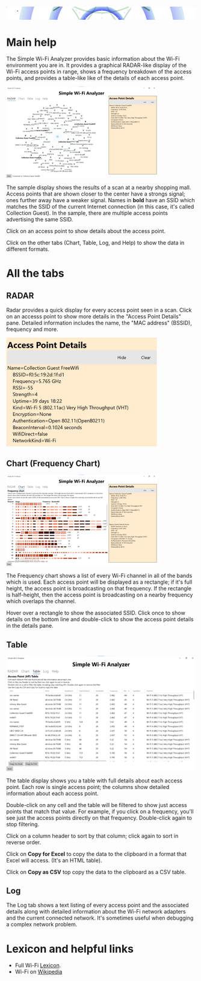 ﻿![Quick Overview](../HelpImages/Help_Header.png)

# Main help

The Simple Wi-Fi Analyzer provides basic information about the Wi-Fi environment you are in. It provides a graphical RADAR-like display of the Wi-Fi access points in range, shows a frequency breakdown of the access points, and provides a table-like like of the details of each access point.

![Sample display](../HelpImages/Mall-Radar-Connected-Found-Details.png)

The sample display shows the results of a scan at a nearby shopping mall. Access points that are shown closer to the center have a strongs signal; ones further away have a weaker signal. Names in **bold** have an SSID which matches the SSID of the current Internet connection (in this case, it's called Collection Guest). In the sample, there are multiple access points advertising the same SSID.

Click on an access point to show details about the access point.

Click on the other tabs (Chart, Table, Log, and Help) to show the data in different formats.

# All the tabs
## RADAR

Radar provides a quick display for every access point seen in a scan. Click on an accesss point to show more details in the "Access Point Details" pane. Detailed information includes the name, the "MAC address" (BSSID), frequency and more.

![Access Point Details](../HelpImages/Mall-Radar-Details.png)

## Chart (Frequency Chart)

![Chart Tab](../HelpImages/Mall-Chart-Details.png)

The Frequency chart shows a list of every Wi-Fi channel in all of the bands which is used. Each access point will be displayed as a rectangle; if it's full height, the access point is broadcasting on that frequency. If the rectangle is half-height, then the access point is broadcasting on a nearby frequency which overlaps the channel.

Hover over a rectangle to show the associated SSID. Click once to show details on the bottom line and double-click to show the access point details in the details pane.

## Table
![Table Display](../HelpImages/Mall-Table.png)

The table display shows you a table with full details about each access point. Each row is  single access point; the columns show detailed information about each access point.

Double-click on any cell and the table will be filtered to show just access points that match that value. For example, if you click on a frequency, you'll see just the access points directly on that frequency. Double-click again to stop filtering.

Click on a column header to sort by that column; click again to sort in reverse order.

Click on **Copy for Excel** to copy the data to the clipboard in a format that Excel will access. (It's an HTML table).

Click on **Copy as CSV** top copy the data to the clipboard as a CSV table.
## Log

The Log tab shows a text listing of every access point and the associated details along with detailed information about the Wi-Fi network adapters and the current connected network. It's sometimes useful when debugging a complex network problem.

# Lexicon and helpful links

* Full Wi-Fi [Lexicon](Lexicon.md).
* Wi-Fi on [Wikipedia](https://en.wikipedia.org/wiki/Wi-Fi)
